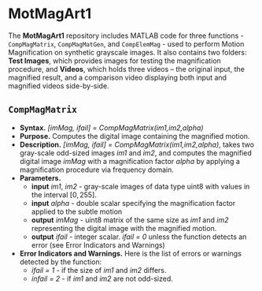 # MotMagArt1
The **MotMagArt1** repository includes MATLAB code for three functions - `CompMagMatrix`, `CompMagMatGen`, and `CompElemMag` - used to perform Motion Magnification on synthetic grayscale images. 
It also contains two folders: **Test Images**, which provides images for testing the magnification procedure, and **Videos**, which holds three videos – the original input, the magnified result, 
and a comparison video displaying both input and magnified videos side-by-side.

## `CompMagMatrix`
- **Syntax.** *[imMag, ifail] = CompMagMatrix(im1,im2,alpha)*
- **Purpose.** Computes the digital image containing the magnified motion.
- **Description.** *[imMag, ifail] = CompMagMatrix(im1,im2,alpha)*, takes two gray-scale odd-sized images *im1* and *im2*, and computes the magnified digital image *imMag* with a magnification factor *alpha* by 
                    applying a magnification procedure via frequency domain.
- **Parameters.**
    - **input** *im1*, *im2* - gray-scale images of data type uint8 with values in the interval $[0,255]$.
    - **input** *alpha* - double scalar specifying the magnification factor applied to the subtle motion
    - **output** *imMag* - uint8 matrix of the same size as *im1* and *im2* representing the digital image with the magnified motion.
    - **output** *ifail* - integer scalar. *ifail = 0* unless the function detects an error (see Error Indicators and Warnings)
- **Error Indicators and Warnings.** Here is the list of errors or warnings detected by the function:
    - *ifail = 1* - if the size of *im1* and *im2* differs.
    - *infail = 2* - if *im1* and *im2* are not odd-sized.
